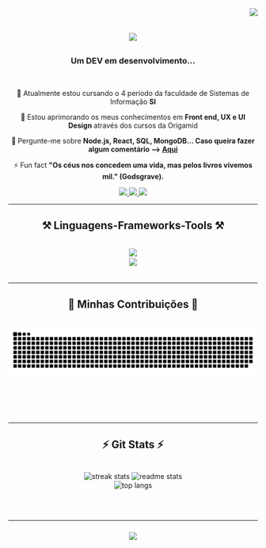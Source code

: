 <img align="right" src="https://visitor-badge.laobi.icu/badge?page_id=DEVinicius-jpeg.DEVinicius-jpeg7" />

<h1 align="center">
    <img src="https://readme-typing-svg.herokuapp.com/?font=Righteous&size=35&center=true&vCenter=true&width=500&height=70&duration=4000&lines=Olá+Pessoas!+👋;+Eu+sou+o+Vinicius+Duarte!" />
</h1>

<h3 align="center">Um DEV em desenvolvimento...</h3>

<br/>

<div align="center">
 
 🔭 Atualmente estou cursando o 4 período da faculdade de Sistemas de Informação **SI**
 
 🌱 Estou aprimorando os meus conhecimentos em **Front end, UX e UI Design** através dos cursos da Origamid

 💬 Pergunte-me sobre **Node.js, React, SQL, MongoDB... Caso queira fazer algum comentário --> [Aqui](https://github.com/DEVinicius-jpeg/DEVinicius-jpeg/issues)**

 ⚡ Fun fact **"Os céus nos concedem uma vida, mas pelos livros vivemos mil." (Godsgrave).**
 
 </div>
 
<div align="center"> 
  <a href="mailto:viniciusespindola@id.uff.br">
    <img src="https://img.shields.io/badge/Gmail-333333?style=for-the-badge&logo=gmail&logoColor=red" />
  </a>
  <a href="https://linkedin.com/in/vinicius-espindola-82177021a/" target="_blank">
    <img src="https://img.shields.io/badge/LinkedIn-0077B5?style=for-the-badge&logo=linkedin&logoColor=white" target="_blank" />
  </a>
  <a href="" target="_blank">
     <img src="https://img.shields.io/badge/Portfolio-FF5722?style=for-the-badge&logo=todoist&logoColor=white" target="_blank" /> <!-- sqlite, safari, google-chrome are other good icon options -->
  </a>
</div>

 <hr/>
 
<h2 align="center">⚒️ Linguagens-Frameworks-Tools ⚒️</h2>
<br/>
<div align="center">
    <img src="https://skillicons.dev/icons?i=nodejs,github,javascript,express,mongodb" /><br>
    <img src="https://skillicons.dev/icons?i=react,mysql,html,css,vscode,figma,git" />
</div>

<br/>
<hr/>

<div align="center">
  <h2>🐍 Minhas Contribuições 🐍</h2>
  <br>
  <img alt="snake eating my contributions" src="https://raw.githubusercontent.com/DEVinicius-jpeg/DEVinicius-jpeg/output/github-contribution-grid-snake.svg" />
  
  <br/><br/><br/>
</div>

<hr/>

<h2 align="center">⚡ Git Stats ⚡</h2>
<br>
<div align=center>
  <img width=413 src="https://streak-stats.demolab.com/?user=DEVinicius-jpeg&count_private=true&theme=react&border_radius=10" alt="streak stats"/>
  <img width=390 src="https://github-readme-stats.vercel.app/api?username=DEVinicius-jpeg&count_private=true&show_icons=true&theme=react&rank_icon=github&border_radius=10" alt="readme stats" />
  <br/>
  <img width=325 align="center" src="https://github-readme-stats.vercel.app/api/top-langs/?username=DEVinicius-jpeg&hide=HTML&langs_count=8&layout=compact&theme=react&border_radius=10&size_weight=0.5&count_weight=0.5&exclude_repo=github-readme-stats" alt="top langs" />
</div>

<br/><br/>
<hr/>

<h3 align="center">
    <img src="https://readme-typing-svg.herokuapp.com/?font=Righteous&size=25&center=true&vCenter=true&width=500&height=70&duration=4000&lines=Obrigado+pela+visita!+✌️;+Se+conecte+comigo+através+do+Linkedin!">
</h3>

<br/>
